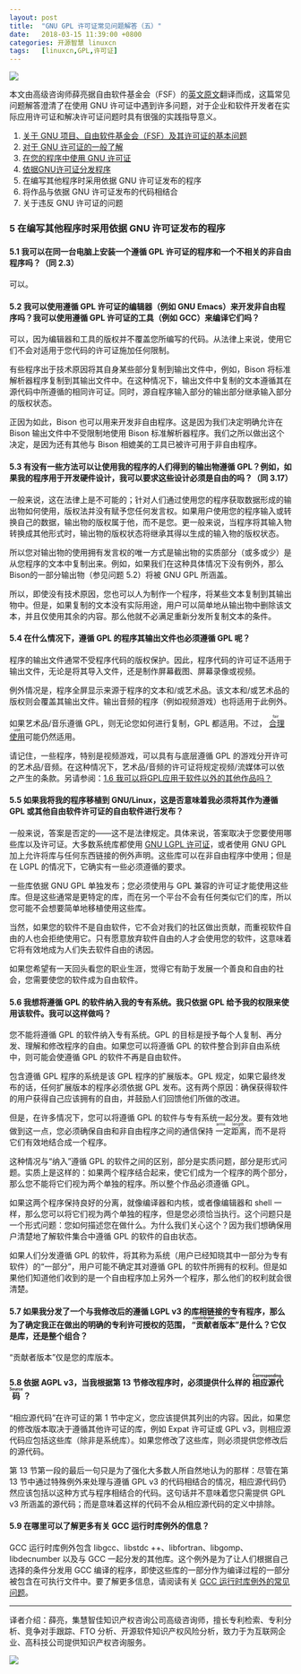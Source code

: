 ```yaml
---
layout: post
title:	"GNU GPL 许可证常见问题解答（五）"
date:	2018-03-15 11:39:00 +0800 
categories:	开源智慧 linuxcn 
tags:	[linuxcn,GPL,许可证]
---
```



![](/Asserts/Images//attachment/album/201803/15/113911fkh2lkucl4nkk4lq.png)


本文由高级咨询师薛亮据自由软件基金会（FSF）的[英文原文](https://www.gnu.org/licenses/gpl-faq.html)翻译而成，这篇常见问题解答澄清了在使用 GNU 许可证中遇到许多问题，对于企业和软件开发者在实际应用许可证和解决许可证问题时具有很强的实践指导意义。


1. [关于 GNU 项目、自由软件基金会（FSF）及其许可证的基本问题](/article-9062-1.html)
2. [对于 GNU 许可证的一般了解](/article-8834-1.html)
3. [在您的程序中使用 GNU 许可证](/article-8761-1.html)
4. [依据GNU许可证分发程序](/article-9222-1.html)
5. 在编写其他程序时采用依据 GNU 许可证发布的程序
6. 将作品与依据 GNU 许可证发布的代码相结合
7. 关于违反 GNU 许可证的问题


### 5 在编写其他程序时采用依据 GNU 许可证发布的程序


#### 5.1 我可以在同一台电脑上安装一个遵循 GPL 许可证的程序和一个不相关的非自由程序吗？（同 2.3）


可以。


#### 5.2 我可以使用遵循 GPL 许可证的编辑器（例如 GNU Emacs）来开发非自由程序吗？我可以使用遵循 GPL 许可证的工具（例如 GCC）来编译它们吗？


可以，因为编辑器和工具的版权并不覆盖您所编写的代码。从法律上来说，使用它们不会对适用于您代码的许可证施加任何限制。


有些程序出于技术原因将其自身某些部分复制到输出文件中，例如，Bison 将标准解析器程序复制到其输出文件中。在这种情况下，输出文件中复制的文本遵循其在源代码中所遵循的相同许可证。同时，源自程序输入部分的输出部分继承输入部分的版权状态。


正因为如此，Bison 也可以用来开发非自由程序。这是因为我们决定明确允许在 Bison 输出文件中不受限制地使用 Bison 标准解析器程序。我们之所以做出这个决定，是因为还有其他与 Bison 相媲美的工具已被许可用于非自由程序。


#### 5.3 有没有一些方法可以让使用我的程序的人们得到的输出物遵循 GPL？例如，如果我的程序用于开发硬件设计，我可以要求这些设计必须是自由的吗？（同 3.17）


一般来说，这在法律上是不可能的；针对人们通过使用您的程序获取数据形成的输出物如何使用，版权法并没有赋予您任何发言权。如果用户使用您的程序输入或转换自己的数据，输出物的版权属于他，而不是您。更一般来说，当程序将其输入物转换成其他形式时，输出物的版权状态将继承其得以生成的输入物的版权状态。


所以您对输出物的使用拥有发言权的唯一方式是输出物的实质部分（或多或少）是从您程序的文本中复制出来。例如，如果我们在这种具体情况下没有例外，那么Bison的一部分输出物（参见问题 5.2）将被 GNU GPL 所涵盖。


所以，即使没有技术原因，您也可以人为制作一个程序，将某些文本复制到其输出物中。但是，如果复制的文本没有实际用途，用户可以简单地从输出物中删除该文本，并且仅使用其余的内容。那么他就不必满足重新分发所复制文本的条件。 


#### 5.4 在什么情况下，遵循 GPL 的程序其输出文件也必须遵循 GPL 呢？


程序的输出文件通常不受程序代码的版权保护。因此，程序代码的许可证不适用于输出文件，无论是将其导入文件，还是制作屏幕截图、屏幕录像或视频。


例外情况是，程序全屏显示来源于程序的文本和/或艺术品。该文本和/或艺术品的版权则会覆盖其输出文件。输出音频的程序（例如视频游戏）也将适用于此例外。


如果艺术品/音乐遵循 GPL，则无论您如何进行复制，GPL 都适用。不过，<ruby> <a href="https://www.gnu.org/licenses/gpl-faq.html#GPLFairUse">  合理使用 </a> <rp>  （ </rp> <rt>  fair use </rt> <rp>  ） </rp></ruby>可能仍然适用。


请记住，一些程序，特别是视频游戏，可以具有与底层遵循 GPL 的游戏分开许可的艺术品/音频。在这种情况下，艺术品/音频的许可证将规定视频/流媒体可以依之产生的条款。另请参阅：[1.6 我可以将GPL应用于软件以外的其他作品吗？](/article-8761-1.html#4_2799)


#### 5.5 如果我将我的程序移植到 GNU/Linux，这是否意味着我必须将其作为遵循 GPL 或其他自由软件许可证的自由软件进行发布？


一般来说，答案是否定的——这不是法律规定。具体来说，答案取决于您要使用哪些库以及许可证。大多数系统库都使用 [GNU LGPL 许可证](https://www.gnu.org/licenses/lgpl.html)，或者使用 GNU GPL 加上允许将库与任何东西链接的例外声明。这些库可以在非自由程序中使用；但是在 LGPL 的情况下，它确实有一些必须遵循的要求。


一些库依据 GNU GPL 单独发布；您必须使用与 GPL 兼容的许可证才能使用这些库。但是这些通常是更特定的库，而在另一个平台不会有任何类似它们的库，所以您可能不会想要简单地移植使用这些库。


当然，如果您的软件不是自由软件，它不会对我们的社区做出贡献，而重视软件自由的人也会拒绝使用它。只有愿意放弃软件自由的人才会使用您的软件，这意味着它将有效地成为人们失去软件自由的诱因。


如果您希望有一天回头看您的职业生涯，觉得它有助于发展一个善良和自由的社会，您需要使您的软件成为自由软件。 


#### 5.6 我想将遵循 GPL 的软件纳入我的专有系统。我只依据 GPL 给予我的权限来使用该软件。我可以这样做吗？


您不能将遵循 GPL 的软件纳入专有系统。GPL 的目标是授予每个人复制、再分发、理解和修改程序的自由。如果您可以将遵循 GPL 的软件整合到非自由系统中，则可能会使遵循 GPL 的软件不再是自由软件。


包含遵循 GPL 程序的系统是该 GPL 程序的扩展版本。GPL 规定，如果它最终发布的话，任何扩展版本的程序必须依据 GPL 发布。这有两个原因：确保获得软件的用户获得自己应该拥有的自由，并鼓励人们回馈他们所做的改进。


但是，在许多情况下，您可以将遵循 GPL 的软件与专有系统一起分发。要有效地做到这一点，您必须确保自由和非自由程序之间的通信保持<ruby> 一定距离 <rp>  （ </rp> <rt>  arms length </rt> <rp>  ） </rp></ruby>，而不是将它们有效地结合成一个程序。


这种情况与“纳入”遵循 GPL 的软件之间的区别，部分是实质问题，部分是形式问题。实质上是这样的：如果两个程序结合起来，使它们成为一个程序的两个部分，那么您不能将它们视为两个单独的程序。所以整个作品必须遵循 GPL。


如果这两个程序保持良好的分离，就像编译器和内核，或者像编辑器和 shell 一样，那么您可以将它们视为两个单独的程序，但是您必须恰当执行。这个问题只是一个形式问题：您如何描述您在做什么。为什么我们关心这个？因为我们想确保用户清楚地了解软件集合中遵循 GPL 的软件的自由状态。


如果人们分发遵循 GPL 的软件，将其称为系统（用户已经知晓其中一部分为专有软件）的“一部分”，用户可能不确定其对遵循 GPL 的软件所拥有的权利。但是如果他们知道他们收到的是一个自由程序加上另外一个程序，那么他们的权利就会很清楚。


#### 5.7 如果我分发了一个与我修改后的遵循 LGPL v3 的库相链接的专有程序，那么为了确定我正在做出的明确的专利许可授权的范围，<ruby> “贡献者版本” <rp>  （ </rp> <rt>  contributor version </rt> <rp>  ） </rp></ruby>是什么？它仅是库，还是整个组合？


“贡献者版本”仅是您的库版本。


#### 5.8 依据 AGPL v3，当我根据第 13 节修改程序时，必须提供什么样的<ruby> 相应源代码 <rp>  （ </rp> <rt>  Corresponding Source </rt> <rp>  ） </rp></ruby>？


“相应源代码”在许可证的第 1 节中定义，您应该提供其列出的内容。因此，如果您的修改版本取决于遵循其他许可证的库，例如 Expat 许可证或 GPL v3，则相应源代码应包括这些库（除非是系统库）。如果您修改了这些库，则必须提供您修改后的源代码。


第 13 节第一段的最后一句只是为了强化大多数人所自然地认为的那样：尽管在第 13 节中通过特殊例外来处理与遵循 GPL v3 的代码相结合的情况，相应源代码仍然应该包括以这种方式与程序相结合的代码。这句话并不意味着您只需提供 GPL v3 所涵盖的源代码；而是意味着这样的代码不会从相应源代码的定义中排除。 


#### 5.9 在哪里可以了解更多有关 GCC 运行时库例外的信息？


GCC 运行时库例外包含 libgcc、libstdc ++、libfortran、libgomp、libdecnumber 以及与 GCC 一起分发的其他库。这个例外是为了让人们根据自己选择的条件分发用 GCC 编译的程序，即使这些库的一部分作为编译过程的一部分被包含在可执行文件中。要了解更多信息，请阅读有关 [GCC 运行时库例外的常见问题](https://www.gnu.org/licenses/gcc-exception-faq.html)。




---


译者介绍：薛亮，集慧智佳知识产权咨询公司高级咨询师，擅长专利检索、专利分析、竞争对手跟踪、FTO 分析、开源软件知识产权风险分析，致力于为互联网企业、高科技公司提供知识产权咨询服务。


![](/Asserts/Images//attachment/album/201801/10/210130rsis334kss4esehz.jpg)
